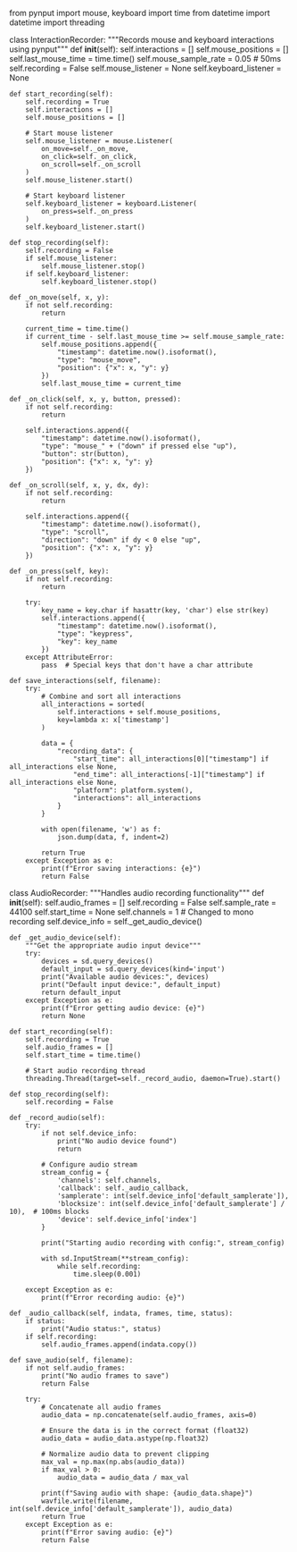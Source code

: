 from pynput import mouse, keyboard
import time
from datetime import datetime
import threading

class InteractionRecorder:
    """Records mouse and keyboard interactions using pynput"""
    def __init__(self):
        self.interactions = []
        self.mouse_positions = []
        self.last_mouse_time = time.time()
        self.mouse_sample_rate = 0.05  # 50ms
        self.recording = False
        self.mouse_listener = None
        self.keyboard_listener = None

    def start_recording(self):
        self.recording = True
        self.interactions = []
        self.mouse_positions = []
        
        # Start mouse listener
        self.mouse_listener = mouse.Listener(
            on_move=self._on_move,
            on_click=self._on_click,
            on_scroll=self._on_scroll
        )
        self.mouse_listener.start()
        
        # Start keyboard listener
        self.keyboard_listener = keyboard.Listener(
            on_press=self._on_press
        )
        self.keyboard_listener.start()

    def stop_recording(self):
        self.recording = False
        if self.mouse_listener:
            self.mouse_listener.stop()
        if self.keyboard_listener:
            self.keyboard_listener.stop()

    def _on_move(self, x, y):
        if not self.recording:
            return
            
        current_time = time.time()
        if current_time - self.last_mouse_time >= self.mouse_sample_rate:
            self.mouse_positions.append({
                "timestamp": datetime.now().isoformat(),
                "type": "mouse_move",
                "position": {"x": x, "y": y}
            })
            self.last_mouse_time = current_time

    def _on_click(self, x, y, button, pressed):
        if not self.recording:
            return
            
        self.interactions.append({
            "timestamp": datetime.now().isoformat(),
            "type": "mouse_" + ("down" if pressed else "up"),
            "button": str(button),
            "position": {"x": x, "y": y}
        })

    def _on_scroll(self, x, y, dx, dy):
        if not self.recording:
            return
            
        self.interactions.append({
            "timestamp": datetime.now().isoformat(),
            "type": "scroll",
            "direction": "down" if dy < 0 else "up",
            "position": {"x": x, "y": y}
        })

    def _on_press(self, key):
        if not self.recording:
            return
            
        try:
            key_name = key.char if hasattr(key, 'char') else str(key)
            self.interactions.append({
                "timestamp": datetime.now().isoformat(),
                "type": "keypress",
                "key": key_name
            })
        except AttributeError:
            pass  # Special keys that don't have a char attribute

    def save_interactions(self, filename):
        try:
            # Combine and sort all interactions
            all_interactions = sorted(
                self.interactions + self.mouse_positions,
                key=lambda x: x['timestamp']
            )
            
            data = {
                "recording_data": {
                    "start_time": all_interactions[0]["timestamp"] if all_interactions else None,
                    "end_time": all_interactions[-1]["timestamp"] if all_interactions else None,
                    "platform": platform.system(),
                    "interactions": all_interactions
                }
            }
            
            with open(filename, 'w') as f:
                json.dump(data, f, indent=2)
            
            return True
        except Exception as e:
            print(f"Error saving interactions: {e}")
            return False


class AudioRecorder:
    """Handles audio recording functionality"""
    def __init__(self):
        self.audio_frames = []
        self.recording = False
        self.sample_rate = 44100
        self.start_time = None
        self.channels = 1  # Changed to mono recording
        self.device_info = self._get_audio_device()

    def _get_audio_device(self):
        """Get the appropriate audio input device"""
        try:
            devices = sd.query_devices()
            default_input = sd.query_devices(kind='input')
            print("Available audio devices:", devices)
            print("Default input device:", default_input)
            return default_input
        except Exception as e:
            print(f"Error getting audio device: {e}")
            return None

    def start_recording(self):
        self.recording = True
        self.audio_frames = []
        self.start_time = time.time()
        
        # Start audio recording thread
        threading.Thread(target=self._record_audio, daemon=True).start()

    def stop_recording(self):
        self.recording = False

    def _record_audio(self):
        try:
            if not self.device_info:
                print("No audio device found")
                return

            # Configure audio stream
            stream_config = {
                'channels': self.channels,
                'callback': self._audio_callback,
                'samplerate': int(self.device_info['default_samplerate']),
                'blocksize': int(self.device_info['default_samplerate'] / 10),  # 100ms blocks
                'device': self.device_info['index']
            }
            
            print("Starting audio recording with config:", stream_config)
            
            with sd.InputStream(**stream_config):
                while self.recording:
                    time.sleep(0.001)
                    
        except Exception as e:
            print(f"Error recording audio: {e}")

    def _audio_callback(self, indata, frames, time, status):
        if status:
            print("Audio status:", status)
        if self.recording:
            self.audio_frames.append(indata.copy())

    def save_audio(self, filename):
        if not self.audio_frames:
            print("No audio frames to save")
            return False
            
        try:
            # Concatenate all audio frames
            audio_data = np.concatenate(self.audio_frames, axis=0)
            
            # Ensure the data is in the correct format (float32)
            audio_data = audio_data.astype(np.float32)
            
            # Normalize audio data to prevent clipping
            max_val = np.max(np.abs(audio_data))
            if max_val > 0:
                audio_data = audio_data / max_val
            
            print(f"Saving audio with shape: {audio_data.shape}")
            wavfile.write(filename, int(self.device_info['default_samplerate']), audio_data)
            return True
        except Exception as e:
            print(f"Error saving audio: {e}")
            return False
